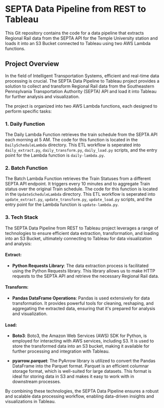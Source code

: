 # SEPTA Data Pipeline from REST to Tableau

This Git repository contains the code for a data pipeline that extracts Regional Rail data from the SEPTA API for the Temple University station and loads it into an S3 Bucket connected to Tableau using two AWS Lambda functions. 

## Project Overview

In the field of Intelligent Transportation Systems, efficient and real-time data processing is crucial. The SEPTA Data Pipeline to Tableau project provides a solution to collect and transform Regional Rail data from the Southeastern Pennsylvania Transportation Authority (SEPTA) API and load it into Tableau for further analysis and visualization.

The project is organized into two AWS Lambda functions, each designed to perform specific tasks:

### 1. Daily Function

The Daily Lambda Function retrieves the train schedule from the SEPTA API each morning at 5 AM. The code for this function is located in the `DailyScheduleLambda` directory. This ETL workflow is seperated into `daily_extract.py`, `daily_transform.py`, `daily_load.py` scripts, and the entry point for the Lambda function is `daily-lambda.py`.

### 2. Batch Function

The Batch Lambda Function retrieves the Train Statuses from a different SEPTA API endpoint. It triggers every 10 minutes and to aggregate Train status over the original Train schedule. The code for this function is located in the `UpdateScheduleLambda` directory. This ETL workflow is seperated into `update_extract.py`, `update_transform.py`, `update_load.py` scripts, and the entry point for the Lambda function is `update-lambda.py`.

### 3. Tech Stack

The SEPTA Data Pipeline from REST to Tableau project leverages a range of technologies to ensure efficient data extraction, transformation, and loading into an S3 Bucket, ultimately connecting to Tableau for data visualization and analysis:

#### Extract:
- **Python Requests Library**: The data extraction process is facilitated using the Python Requests library. This library allows us to make HTTP requests to the SEPTA API and retrieve the necessary Regional Rail data.

#### Transform:
- **Pandas DataFrame Operations**: Pandas is used extensively for data transformation. It provides powerful tools for cleaning, reshaping, and aggregating the extracted data, ensuring that it's prepared for analysis and visualization.

#### Load:
- **Boto3**: Boto3, the Amazon Web Services (AWS) SDK for Python, is employed for interacting with AWS services, including S3. It is used to store the transformed data into an S3 bucket, making it available for further processing and integration with Tableau.

- **pyarrow.parquet**: The PyArrow library is utilized to convert the Pandas DataFrame into the Parquet format. Parquet is an efficient columnar storage format, which is well-suited for large datasets. This format is ideal for storing data in S3 and makes it easy to work with in downstream processes.

By combining these technologies, the SEPTA Data Pipeline ensures a robust and scalable data processing workflow, enabling data-driven insights and visualizations in Tableau.
